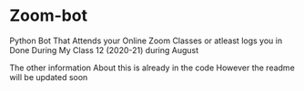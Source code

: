 # Zoom-bot
Python Bot That Attends your Online Zoom Classes or atleast logs you in 
Done During My Class 12 (2020-21) during August

The other information About this is already in the code 
However the readme will be updated soon 
